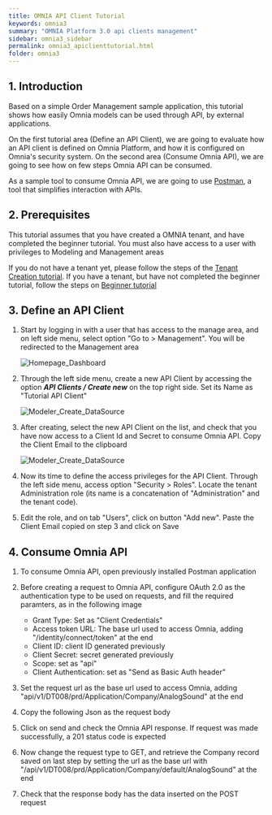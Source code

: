 ```yaml
---
title: OMNIA API Client Tutorial
keywords: omnia3
summary: "OMNIA Platform 3.0 api clients management"
sidebar: omnia3_sidebar
permalink: omnia3_apiclienttutorial.html
folder: omnia3
---
```


## 1. Introduction

Based on a simple Order Management sample application, this tutorial shows how easily Omnia models can be used through API, by external applications.

On the first tutorial area (Define an API Client), we are going to evaluate how an API client is defined on Omnia Platform, and how it is configured on Omnia's security system. On the second area (Consume Omnia API), we are going to see how on few steps Omnia API can be consumed.

As a sample tool to consume Omnia API, we are going to use [Postman](https://www.getpostman.com/), a tool that simplifies interaction with APIs.


## 2. Prerequisites

This tutorial assumes that you have created a OMNIA tenant, and have completed the beginner tutorial. You must also have access to a user with privileges to Modeling and Management areas

If you do not have a tenant yet, please follow the steps of the [Tenant Creation tutorial](http://docs.numbersbelieve.com/omnia3_tenantcreation.html). If you have a tenant, but have not completed the beginner tutorial, follow the steps on [Beginner tutorial](http://docs.numbersbelieve.com/omnia3_beginnertutorial.html)


## 3. Define an API Client

1. Start by logging in with a user that has access to the manage area, and on left side menu, select option  "Go to > Management". You will be redirected to the Management area

    ![Homepage_Dashboard](http://funkyimg.com/i/2DVGv.png)

2. Through the left side menu, create a new API Client by accessing the option ***API Clients / Create new*** on the top right side. Set its Name as "Tutorial API Client"

    ![Modeler_Create_DataSource](https://raw.githubusercontent.com/numbersbelieve/omnia3/master/docs/tutorialPics/modelingTutorial/Modeler-Create-DataSource.PNG)
    
3. After creating, select the new API Client on the list, and check that you have now access to a Client Id and Secret to consume Omnia API. Copy the Client Email to the clipboard

    ![Modeler_Create_DataSource](https://raw.githubusercontent.com/numbersbelieve/omnia3/master/docs/tutorialPics/modelingTutorial/Modeler-Create-Agent-Employee.PNG)

4. Now its time to define the access privileges for the API Client. Through the left side menu, access option "Security > Roles". Locate the tenant Administration role (its name is a concatenation of "Administration" and the tenant code).

5. Edit the role, and on tab "Users", click on button "Add new". Paste the Client Email copied on step 3 and click on Save

## 4. Consume Omnia API 

1. To consume Omnia API, open previously installed Postman application

2. Before creating a request to Omnia API, configure OAuth 2.0 as the authentication type to be used on requests, and fill the required paramters, as in the following image

    * Grant Type: Set as "Client Credentials"
    * Access token URL: The base url used to access Omnia, adding "/identity/connect/token" at the end
    * Client ID: client ID generated previously
    * Client Secret: secret generated previously
    * Scope: set as "api"
    * Client Authentication: set as "Send as Basic Auth header"

3. Set the request url as the base url used to access Omnia, adding "api/v1/DT008/prd/Application/Company/AnalogSound" at the end

4. Copy the following Json as the request body

5. Click on send and check the Omnia API response. If request was made successfully, a 201 status code is expected

6. Now change the request type to GET, and retrieve the Company record saved on last step by setting the url as the base url with "/api/v1/DT008/prd/Application/Company/default/AnalogSound" at the end

7. Check that the response body has the data inserted on the POST request
